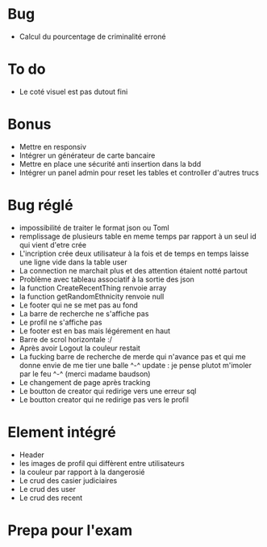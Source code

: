# Bug
- Calcul du pourcentage de criminalité erroné

# To do
- Le coté visuel est pas dutout fini

# Bonus
- Mettre en responsiv
- Intégrer un générateur de carte bancaire
- Mettre en place une sécurité anti insertion dans la bdd
- Intégrer un panel admin pour reset les tables et controller d'autres trucs

# Bug réglé
- impossibilité de traiter le format json ou Toml
- remplissage de plusieurs table en meme temps par rapport à un seul id qui vient d'etre crée
- L'incription crée deux utilisateur à la fois et de temps en temps laisse une ligne vide dans la table user
- La connection ne marchait plus et des attention étaient notté partout
- Problème avec tableau associatif à la sortie des json
- la function CreateRecentThing renvoie array
- la function getRandomEthnicity renvoie null
- Le footer qui ne se met pas au fond
- La barre de recherche ne s'affiche pas
- Le profil ne s'affiche pas
- Le footer est en bas mais légérement en haut
- Barre de scrol horizontale :/
- Après avoir Logout la couleur restait
- La fucking barre de recherche de merde qui n'avance pas et qui me donne envie de me tier une balle ^-^
    update : je pense plutot m'imoler par le feu ^-^ (merci madame baudson)
- Le changement de page après tracking
- Le boutton de creator qui redirige vers une erreur sql
- Le boutton creator qui ne redirige pas vers le profil

# Element intégré
- Header
- les images de profil qui diffèrent entre utilisateurs
- la couleur par rapport à la dangerosié
- Le crud des casier judiciaires
- Le crud des user
- Le crud des recent


# Prepa pour l'exam

